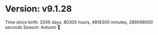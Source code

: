 # Version: v9.1.28
Time since birth: 3346 days, 80305 hours, 4818300 minutes, 289098000 seconds
Season: Autumn 🍁
